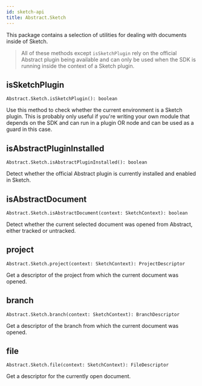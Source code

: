 ```yaml
---
id: sketch-api
title: Abstract.Sketch
---
```


This package contains a selection of utilities for dealing with documents inside of Sketch.

  > All of these methods except `isSketchPlugin` rely on the official Abstract plugin being available and can only be used when the SDK is running inside the context of a Sketch plugin.

## isSketchPlugin

`Abstract.Sketch.isSketchPlugin(): boolean`

Use this method to check whether the current environment is a Sketch plugin. This is probably only useful if you're writing your own module that depends on the SDK and can run in a plugin OR node and can be used as a guard in this case.

## isAbstractPluginInstalled

`Abstract.Sketch.isAbstractPluginInstalled(): boolean`

Detect whether the official Abstract plugin is currently installed and enabled in Sketch.


## isAbstractDocument

`Abstract.Sketch.isAbstractDocument(context: SketchContext): boolean`

Detect whether the current selected document was opened from Abstract, either tracked or untracked.


## project

`Abstract.Sketch.project(context: SketchContext): ProjectDescriptor`

Get a descriptor of the project from which the current document was opened.


## branch

`Abstract.Sketch.branch(context: SketchContext): BranchDescriptor`

Get a descriptor of the branch from which the current document was opened.


## file

`Abstract.Sketch.file(context: SketchContext): FileDescriptor`

Get a descriptor for the currently open document.

